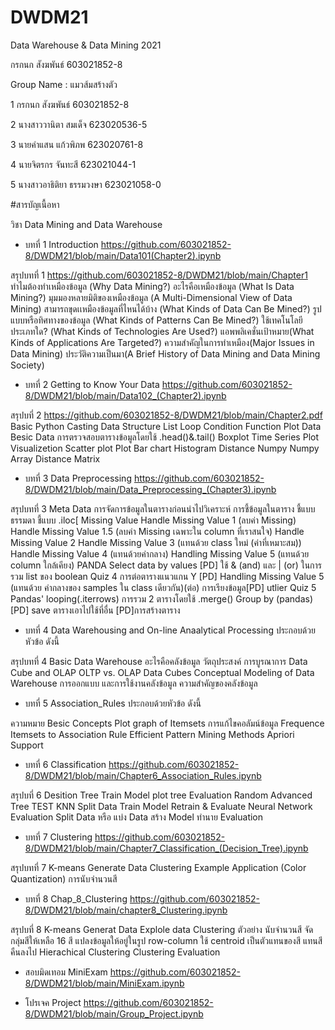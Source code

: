 # DWDM21
Data Warehouse &amp; Data Mining 2021

กรกนก สังฆพันธ์ 603021852-8

Group Name : แมวส้มสร้างตัว

1 กรกนก สังฆพันธ์ 603021852-8

2 นางสาววานิตา สมเด็จ 623020536-5	

3 นายคำแสน แก้วพิภพ 623020761-8

4 นายจิตรกร จันทะสี 623021044-1

5 นางสาวอาธิติยา ธรรมวงษา 623021058-0

#สารบัญเนื้อหา

วิชา Data Mining and Data Warehouse

* บทที่ 1 Introduction https://github.com/603021852-8/DWDM21/blob/main/Data101(Chapter2).ipynb

สรุปบทที่ 1 https://github.com/603021852-8/DWDM21/blob/main/Chapter1
ทำไมต้องทำเหมืองข้อมูล (Why Data Mining?)
อะไรคือเหมืองข้อมูล (What Is Data Mining?)
มุมมองหลายมิติของเหมืองข้อมูล (A Multi-Dimensional View of Data Mining)
สามารถขุดเเหมืองข้อมูลที่ไหนได้บ้าง (What Kinds of Data Can Be Mined?)
รูปแบบหรือทิศทางของข้อมูล (What Kinds of Patterns Can Be Mined?)
ใช้เทคโนโลยีประเภทใด? (What Kinds of Technologies Are Used?)
แอพพลิเคชั่นเป้าหมาย(What Kinds of Applications Are Targeted?)
ความสำคัญในการทำเหมือง(Major Issues in Data Mining)
ประวัติความเป็นมา(A Brief History of Data Mining and Data Mining Society)


* บทที่ 2 Getting to Know Your Data https://github.com/603021852-8/DWDM21/blob/main/Data102_(Chapter2).ipynb

สรุปบที่ 2  https://github.com/603021852-8/DWDM21/blob/main/Chapter2.pdf
Basic Python
Casting
Data Structure
List
Loop
Condition
Function
Plot Data
Besic Data
การตรวจสอบตารางข้อมูลโดยใช้ .head()&.tail()
Boxplot
Time Series Plot
Visualizetion
Scatter plot
Plot
Bar chart
Histogram
Distance Numpy
Numpy Array
Distance Matrix


* บทที่ 3 Data Preprocessing https://github.com/603021852-8/DWDM21/blob/main/Data_Preprocessing_(Chapter3).ipynb

สรุปบทที่ 3
Meta Data
การจัดการข้อมูลในตารางก่อนนำไปวิเคราะห์
การชี้ข้อมูลในตาราง
ชี้แบบธรรมดา
ชี้แบบ .iloc[
Missing Value
Handle Missing Value 1 (ลบค่า Missing)
Handle Missing Value 1.5 (ลบค่า Missing เฉพาะใน column ที่เราสนใจ)
Handle Missing Value 2
Handle Missing Value 3 (แทนด้วย class ใหม่ (ค่าที่เหมาะสม))
Handle Missing Value 4 (แทนด้วยค่ากลาง)
Handling Missing Value 5 (แทนด้วย column ใกล้เคียง)
PANDA
Select data by values [PD]
ใช้ & (and) และ | (or) ในการรวม list ของ boolean
Quiz 4
การต่อตารางแนวแกน Y [PD]
Handling Missing Value 5 (แทนด้วย ค่ากลางของ samples ใน class เดียวกัน)(ต่อ)
การเรียงข้อมูล[PD]
utlier
Quiz 5
Pandas' looping(.iterrows)
การรวม 2 ตารางโดยใช้ .merge()
Group by (pandas)
[PD] save ตารางเอาไปใช้ที่อื่น
[PD]การสร้างตาราง


* บทที่ 4 Data Warehousing and On-line Anaalytical Processing ประกอบด้วยหัวข้อ ดังนี้

สรุปบทที่ 4
Basic Data Warehouse
อะไรคือคลังข้อมูล
วัตถุประสงค์
การบูรณาการ
Data Cube and OLAP
OLTP vs. OLAP
Data Cubes
Conceptual Modeling of Data Warehouse
การออกแบบ และการใช้งานคลังข้อมูล
ความสำคัญของคลังข้อมูล


* บทที่ 5 Association_Rules ประกอบด้วยหัวข้อ ดังนี้

ความหมาย
Besic Concepts
Plot graph of Itemsets
การแก้ไขคอลัมน์ข้อมูล
Frequence Itemsets to Association Rule
Efficient Pattern Mining Methods
Apriori
Support


* บทที่ 6 Classification https://github.com/603021852-8/DWDM21/blob/main/Chapter6_Association_Rules.ipynb

สรุปบที่ 6
Desition Tree
Train Model
plot tree
Evaluation
Random
Advanced Tree
TEST
KNN
Split Data
Train Model
Retrain & Evaluate
Neural Network
Evaluation
Split Data หรือ แบ่ง Data
สร้าง Model ทำนาย
Evaluation


* บทที่ 7 Clustering https://github.com/603021852-8/DWDM21/blob/main/Chapter7_Classification_(Decision_Tree).ipynb

สรุปบทที่ 7
K-means
Generate Data
Clustering
Example Application (Color Quantization)
การนับจำนวนสี


* บทที่ 8 Chap_8_Clustering https://github.com/603021852-8/DWDM21/blob/main/chapter8_Clustering.ipynb

สรุปบที่ 8
K-means
Generat Data
Explole data
Clustering
ตัวอย่าง
นับจำนวนสี
จัดกลุ่มสีให้เหลือ 16 สี
แปลงข้อมูลให้อยู่ในรูป row-column
ใช้ centroid เป็นตัวแทนของสี
แทนสีคืนลงไป
Hierachical Clustering
Clustering Evaluation

* สอบมิดเทอม MiniExam https://github.com/603021852-8/DWDM21/blob/main/MiniExam.ipynb

* โปรเจค Project https://github.com/603021852-8/DWDM21/blob/main/Group_Project.ipynb
